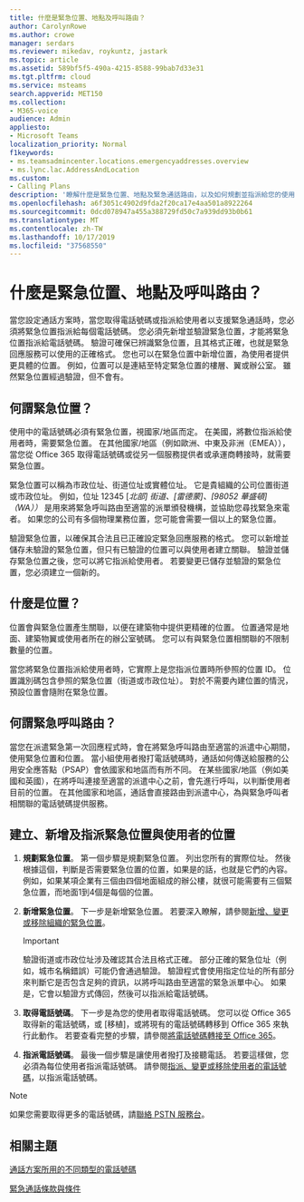 ```yaml
---
title: 什麼是緊急位置、地點及呼叫路由？
author: CarolynRowe
ms.author: crowe
manager: serdars
ms.reviewer: mikedav, roykuntz, jastark
ms.topic: article
ms.assetid: 589bf5f5-490a-4215-8588-99bab7d33e31
ms.tgt.pltfrm: cloud
ms.service: msteams
search.appverid: MET150
ms.collection:
- M365-voice
audience: Admin
appliesto:
- Microsoft Teams
localization_priority: Normal
f1keywords:
- ms.teamsadmincenter.locations.emergencyaddresses.overview
- ms.lync.lac.AddressAndLocation
ms.custom:
- Calling Plans
description: '瞭解什麼是緊急位置、地點及緊急通話路由，以及如何規劃並指派給您的使用者。 '
ms.openlocfilehash: a6f3051c4902d9fda2f20ca17e4aa501a8922264
ms.sourcegitcommit: 0dcd078947a455a388729fd50c7a939dd93b0b61
ms.translationtype: MT
ms.contentlocale: zh-TW
ms.lasthandoff: 10/17/2019
ms.locfileid: "37568550"
---
```

# <a name="what-are-emergency-locations-places-and-call-routing"></a>什麼是緊急位置、地點及呼叫路由？

當您設定通話方案時，當您取得電話號碼或指派給使用者以支援緊急通話時，您必須將緊急位置指派給每個電話號碼。 您必須先新增並驗證緊急位置，才能將緊急位置指派給電話號碼。 驗證可確保已辨識緊急位置，且其格式正確，也就是緊急回應服務可以使用的正確格式。 您也可以在緊急位置中新增位置，為使用者提供更具體的位置。 例如，位置可以是連結至特定緊急位置的樓層、翼或辦公室。 雖然緊急位置經過驗證，但不會有。
  
## <a name="what-are-emergency-locations"></a>何謂緊急位置？

使用中的電話號碼必須有緊急位置，視國家/地區而定。 在美國，將數位指派給使用者時，需要緊急位置。 在其他國家/地區（例如歐洲、中東及非洲（EMEA）），當您從 Office 365 取得電話號碼或從另一個服務提供者或承運商轉接時，就需要緊急位置。
  
緊急位置可以稱為市政位址、街道位址或實體位址。 它是貴組織的公司位置街道或市政位址。 例如，位址 12345 [*北部] 街道、[雷德蒙]、[98052 華盛頓] （WA））* 是用來將緊急呼叫路由至適當的派單頒發機構，並協助您尋找緊急來電者。 如果您的公司有多個物理業務位置，您可能會需要一個以上的緊急位置。
  
驗證緊急位置，以確保其合法且已正確設定緊急回應服務的格式。 您可以新增並儲存未驗證的緊急位置，但只有已驗證的位置可以與使用者建立關聯。 驗證並儲存緊急位置之後，您可以將它指派給使用者。 若要變更已儲存並驗證的緊急位置，您必須建立一個新的。
  
## <a name="what-are-places"></a>什麼是位置？

位置會與緊急位置產生關聯，以便在建築物中提供更精確的位置。 位置通常是地面、建築物翼或使用者所在的辦公室號碼。 您可以有與緊急位置相關聯的不限制數量的位置。 
  
當您將緊急位置指派給使用者時，它實際上是您指派位置時所參照的位置 ID。 位置識別碼包含參照的緊急位置（街道或市政位址）。 對於不需要內建位置的情況，預設位置會隨附在緊急位置。
  
## <a name="what-is-emergency-call-routing"></a>何謂緊急呼叫路由？

當您在派遣緊急第一次回應程式時，會在將緊急呼叫路由至適當的派遣中心期間，使用緊急位置和位置。 當小組使用者撥打電話號碼時，通話如何傳送給服務的公用安全應答點（PSAP）會依國家和地區而有所不同。 在某些國家/地區（例如美國和英國），在將呼叫連接至適當的派遣中心之前，會先進行呼叫，以判斷使用者目前的位置。 在其他國家和地區，通話會直接路由到派遣中心，為與緊急呼叫者相關聯的電話號碼提供服務。
  
## <a name="create-add-and-assign-emergency-locations-and-places-to-your-users"></a>建立、新增及指派緊急位置與使用者的位置

1. **規劃緊急位置**。 第一個步驟是規劃緊急位置。 列出您所有的實際位址。 然後根據這個，判斷是否需要緊急位置的位置，如果是的話，也就是它們的內容。 例如，如果某項企業有三個由四個地面組成的辦公樓，就很可能需要有三個緊急位置，而地面1到4個是每個的位置。
    
2. **新增緊急位置**。 下一步是新增緊急位置。 若要深入瞭解，請參閱[新增、變更或移除組織的緊急位置](add-change-remove-emergency-location-organization.md)。
    
    > [!IMPORTANT]
    > 驗證街道或市政位址涉及確認其合法且格式正確。 部分正確的緊急位址（例如，城市名稱錯誤）可能仍會通過驗證。 驗證程式會使用指定位址的所有部分來判斷它是否包含足夠的資訊，以將呼叫路由至適當的緊急派單中心。 如果是，它會以驗證方式傳回，然後可以指派給電話號碼。
  
3. **取得電話號碼**。 下一步是為您的使用者取得電話號碼。 您可以從 Office 365 取得新的電話號碼，或 [移植]，或將現有的電話號碼轉移到 Office 365 來執行此動作。 若要查看完整的步驟，請參閱[將電話號碼轉接至 Office 365](transfer-phone-numbers-to-office-365.md)。
    
4. **指派電話號碼**。 最後一個步驟是讓使用者撥打及接聽電話。 若要這樣做，您必須為每位使用者指派電話號碼。 請參閱[指派、變更或移除使用者的電話號碼](/microsoftteams/assign-change-or-remove-a-phone-number-for-a-user)，以指派電話號碼。

> [!NOTE]
> 如果您需要取得更多的電話號碼，請[聯絡 PSTN 服務台](manage-phone-numbers-for-your-organization/contact-pstn-service-desk.md)。

    
## <a name="related-topics"></a>相關主題

[通話方案所用的不同類型的電話號碼](different-kinds-of-phone-numbers-used-for-calling-plans.md)

[緊急通話條款與條件](emergency-calling-terms-and-conditions.md)